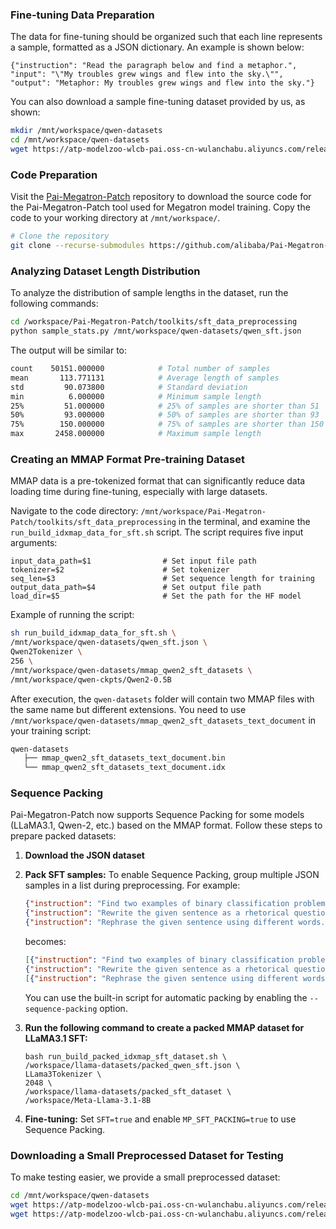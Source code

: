 ### Fine-tuning Data Preparation

The data for fine-tuning should be organized such that each line represents a sample, formatted as a JSON dictionary. An example is shown below:
```shell
{"instruction": "Read the paragraph below and find a metaphor.", "input": "\"My troubles grew wings and flew into the sky.\"", "output": "Metaphor: My troubles grew wings and flew into the sky."}
```
You can also download a sample fine-tuning dataset provided by us, as shown:
```bash
mkdir /mnt/workspace/qwen-datasets
cd /mnt/workspace/qwen-datasets
wget https://atp-modelzoo-wlcb-pai.oss-cn-wulanchabu.aliyuncs.com/release/models/pai-megatron-patch/qwen-datasets/qwen_sft.json
```

### Code Preparation
Visit the [Pai-Megatron-Patch](https://github.com/alibaba/Pai-Megatron-Patch) repository to download the source code for the Pai-Megatron-Patch tool used for Megatron model training. Copy the code to your working directory at `/mnt/workspace/`.
```bash
# Clone the repository
git clone --recurse-submodules https://github.com/alibaba/Pai-Megatron-Patch.git
```

### Analyzing Dataset Length Distribution
To analyze the distribution of sample lengths in the dataset, run the following commands:
```bash
cd /workspace/Pai-Megatron-Patch/toolkits/sft_data_preprocessing
python sample_stats.py /mnt/workspace/qwen-datasets/qwen_sft.json
```
The output will be similar to:
```bash
count    50151.000000            # Total number of samples
mean       113.771131            # Average length of samples
std         90.073800            # Standard deviation
min          6.000000            # Minimum sample length
25%         51.000000            # 25% of samples are shorter than 51
50%         93.000000            # 50% of samples are shorter than 93
75%        150.000000            # 75% of samples are shorter than 150
max       2458.000000            # Maximum sample length
```

### Creating an MMAP Format Pre-training Dataset
MMAP data is a pre-tokenized format that can significantly reduce data loading time during fine-tuning, especially with large datasets.

Navigate to the code directory: `/mnt/workspace/Pai-Megatron-Patch/toolkits/sft_data_preprocessing` in the terminal, and examine the `run_build_idxmap_data_for_sft.sh` script. The script requires five input arguments:
```
input_data_path=$1                # Set input file path
tokenizer=$2                      # Set tokenizer
seq_len=$3                        # Set sequence length for training
output_data_path=$4               # Set output file path  
load_dir=$5                       # Set the path for the HF model
```
Example of running the script:
```bash
sh run_build_idxmap_data_for_sft.sh \
/mnt/workspace/qwen-datasets/qwen_sft.json \
Qwen2Tokenizer \
256 \
/mnt/workspace/qwen-datasets/mmap_qwen2_sft_datasets \
/mnt/workspace/qwen-ckpts/Qwen2-0.5B
```
After execution, the `qwen-datasets` folder will contain two MMAP files with the same name but different extensions. You need to use `/mnt/workspace/qwen-datasets/mmap_qwen2_sft_datasets_text_document` in your training script:
```bash
qwen-datasets
   ├── mmap_qwen2_sft_datasets_text_document.bin
   └── mmap_qwen2_sft_datasets_text_document.idx
```

### Sequence Packing

Pai-Megatron-Patch now supports Sequence Packing for some models (LLaMA3.1, Qwen-2, etc.) based on the MMAP format. Follow these steps to prepare packed datasets:

1. **Download the JSON dataset**
2. **Pack SFT samples:** To enable Sequence Packing, group multiple JSON samples in a list during preprocessing. For example:
   ```json
   {"instruction": "Find two examples of binary classification problems.", "input": "", "output": "1. Spam filtering: classifying emails as spam or not spam.\n2. Credit risk assessment: classifying loan applicants as high-risk or low-risk."}
   {"instruction": "Rewrite the given sentence as a rhetorical question.", "input": "He had never seen the ocean before.", "output": "Had he ever seen the ocean before?"}
   {"instruction": "Rephrase the given sentence using different words.", "input": "He always tried to stay ahead in life.", "output": "He constantly strived for success."}
   ```
   becomes:
   ```json
   [{"instruction": "Find two examples of binary classification problems.", "input": "", "output": "1. Spam filtering: classifying emails as spam or not spam.\n2. Credit risk assessment: classifying loan applicants as high-risk or low-risk."},
   {"instruction": "Rewrite the given sentence as a rhetorical question.", "input": "He had never seen the ocean before.", "output": "Had he ever seen the ocean before?"}]
   [{"instruction": "Rephrase the given sentence using different words.", "input": "He always tried to stay ahead in life.", "output": "He constantly strived for success."}]
   ```
   You can use the built-in script for automatic packing by enabling the `--sequence-packing` option.

3. **Run the following command to create a packed MMAP dataset for LLaMA3.1 SFT:**
   ```
   bash run_build_packed_idxmap_sft_dataset.sh \
   /workspace/llama-datasets/packed_qwen_sft.json \
   LLama3Tokenizer \
   2048 \
   /workspace/llama-datasets/packed_sft_dataset \
   /workspace/Meta-Llama-3.1-8B
   ```

4. **Fine-tuning:** Set `SFT=true` and enable `MP_SFT_PACKING=true` to use Sequence Packing.

### Downloading a Small Preprocessed Dataset for Testing
To make testing easier, we provide a small preprocessed dataset:
```bash
cd /mnt/workspace/qwen-datasets
wget https://atp-modelzoo-wlcb-pai.oss-cn-wulanchabu.aliyuncs.com/release/models/pai-megatron-patch/qwen-datasets/mmap_qwen2_sft_datasets_text_document.bin
wget https://atp-modelzoo-wlcb-pai.oss-cn-wulanchabu.aliyuncs.com/release/models/pai-megatron-patch/qwen-datasets/mmap_qwen2_sft_datasets_text_document.idx
```